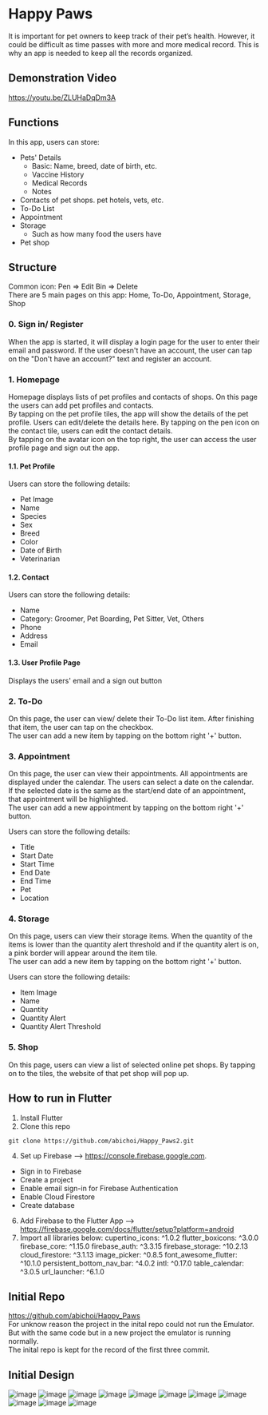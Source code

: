 # Happy Paws
It is important for pet owners to keep track of their pet’s health. However, it could be difficult as time passes with more and more medical record. This is why an app is needed to keep all the records organized.

## Demonstration Video
https://youtu.be/ZLUHaDqDm3A

## Functions
In this app, users can store:  
  - Pets' Details  
    - Basic: Name, breed, date of birth, etc.  
    - Vaccine History  
    - Medical Records  
    - Notes  
  - Contacts of pet shops. pet hotels, vets, etc.  
  - To-Do List  
  - Appointment  
  - Storage  
    - Such as how many food the users have  
  - Pet shop  
 
## Structure  
Common icon: Pen => Edit     Bin => Delete  
There are 5 main pages on this app: Home, To-Do, Appointment, Storage, Shop  
  
### 0. Sign in/ Register
When the app is started, it will display a login page for the user to enter their email and password. If the user doesn't have an account, the user can tap on the "Don't have an account?" text and register an account.  

### 1. Homepage
Homepage displays lists of pet profiles and contacts of shops. On this page the users can add pet profiles and contacts.  
By tapping on the pet profile tiles, the app will show the details of the pet profile. Users can edit/delete the details here. 
By tapping on the pen icon on the contact tile, users can edit the contact details.  
By tapping on the avatar icon on the top right, the user can access the user profile page and sign out the app.

#### 1.1. Pet Profile
Users can store the following details:
- Pet Image
- Name
- Species
- Sex
- Breed
- Color
- Date of Birth
- Veterinarian

#### 1.2. Contact
Users can store the following details:
- Name
- Category: Groomer, Pet Boarding, Pet Sitter, Vet, Others
- Phone
- Address
- Email

#### 1.3. User Profile Page
Displays the users' email and a sign out button

### 2. To-Do  
On this page, the user can view/ delete their To-Do list item. After finishing that item, the user can tap on the checkbox.  
The user can add a new item by tapping on the bottom right '+' button.  

### 3. Appointment  
On this page, the user can view their appointments. All appointments are displayed under the calendar. The users can select a date on the calendar. If the selected date is the same as the start/end date of an appointment, that appointment will be highlighted.  
The user can add a new appointment by tapping on the bottom right '+' button. 

Users can store the following details:  
- Title  
- Start Date  
- Start Time  
- End Date  
- End Time  
- Pet  
- Location  

### 4. Storage   
On this page, users can view their storage items. When the quantity of the items is lower than the quantity alert threshold and if the quantity alert is on, a pink border will appear around the item tile.  
The user can add a new item by tapping on the bottom right '+' button.  

Users can store the following details:  
- Item Image  
- Name  
- Quantity  
- Quantity Alert  
- Quantity Alert Threshold    

### 5. Shop   
On this page, users can view a list of selected online pet shops. By tapping on to the tiles, the website of that pet shop will pop up.  

## How to run in Flutter  
1. Install Flutter  
2. Clone this repo    
```
git clone https://github.com/abichoi/Happy_Paws2.git
```
4. Set up Firebase --> https://console.firebase.google.com.
- Sign in to Firebase
- Create a project
- Enable email sign-in for Firebase Authentication
- Enable Cloud Firestore
- Create database
6. Add Firebase to the Flutter App --> https://firebase.google.com/docs/flutter/setup?platform=android
7. Import all libraries below:
  cupertino_icons: ^1.0.2
  flutter_boxicons: ^3.0.0
  firebase_core: ^1.15.0
  firebase_auth: ^3.3.15
  firebase_storage: ^10.2.13
  cloud_firestore: ^3.1.13
  image_picker: ^0.8.5
  font_awesome_flutter: ^10.1.0
  persistent_bottom_nav_bar: ^4.0.2
  intl: ^0.17.0
  table_calendar: ^3.0.5
  url_launcher: ^6.1.0

## Initial Repo
https://github.com/abichoi/Happy_Paws  
For unknow reason the project in the inital repo could not run the Emulator. But with the same code but in a new project the emulator is running normally.  
The inital repo is kept for the record of the first three commit.

## Initial Design
![image](https://user-images.githubusercontent.com/91946874/168743686-af7243c0-f1ad-4d66-86c9-2c5a653829a0.png)
![image](https://user-images.githubusercontent.com/91946874/168743988-f1b6d24c-3e71-47ee-91e3-bc76104affec.png)
![image](https://user-images.githubusercontent.com/91946874/168744101-86792173-8bb7-4b87-a3a5-ec0b11b6178a.png)
![image](https://user-images.githubusercontent.com/91946874/168744154-fc5ddef4-b016-4d44-9350-d43b213c0ecb.png)
![image](https://user-images.githubusercontent.com/91946874/168744194-97898dbc-2d86-4ea7-9325-17ba85a5a1a8.png)
![image](https://user-images.githubusercontent.com/91946874/168744226-214bd010-f26a-4a08-95ff-5af7a36d5ee2.png)
![image](https://user-images.githubusercontent.com/91946874/168744264-7555073f-ddd6-4ceb-8f58-132d9554627e.png)
![image](https://user-images.githubusercontent.com/91946874/168744309-79e5c9eb-37d4-45ae-bf90-36ae6749930b.png)
![image](https://user-images.githubusercontent.com/91946874/168744350-fac8bd2d-ac7b-4a88-bf01-225ad240acd1.png)
![image](https://user-images.githubusercontent.com/91946874/168744387-acdd08f0-dc2b-43a1-a0b8-7fb203e3c8dd.png)
![image](https://user-images.githubusercontent.com/91946874/168744436-4bb582bd-3bea-4d75-8850-af34823472d0.png)




